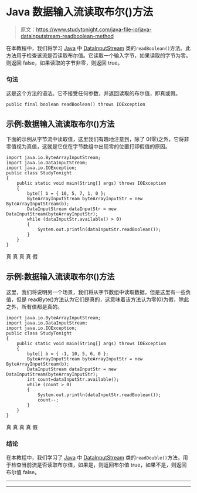 # Java 数据输入流读取布尔()方法

> 原文：<https://www.studytonight.com/java-file-io/java-datainputstream-readboolean-method>

在本教程中，我们将学习 [Java](https://www.studytonight.com/java/) 中 [DataInputStream](https://www.studytonight.com/java-file-io/java-datainputstream-class) 类的`readBoolean()`方法。此方法用于检查该流是否读取布尔值。它读取一个输入字节，如果读取的字节为零，则返回 false，如果读取的字节非零，则返回 true。

### 句法

这是这个方法的语法。它不接受任何参数，并返回读取的布尔值，即真或假。

```
public final boolean readBoolean() throws IOException
```

## 示例:数据输入流读取布尔()方法

下面的示例从字节流中读取值，这里我们有趣地注意到，除了 0(零)之外，它将非零值视为真值，这就是它仅在字节数组中出现零的位置打印假值的原因。

```
import java.io.ByteArrayInputStream;
import java.io.DataInputStream;
import java.io.IOException;
public class StudyTonight 
{
	public static void main(String[] args) throws IOException 
	{ 
        byte[] b = { 10, 5, 7, 1, 0 }; 
        ByteArrayInputStream byteArrayInputStr = new ByteArrayInputStream(b);   
        DataInputStream dataInputStr = new DataInputStream(byteArrayInputStr);   
        while (dataInputStr.available() > 0)
        { 
            System.out.println(dataInputStr.readBoolean()); 
        } 
	}  
}
```

真
真
真
真
假

## 示例:数据输入流读取布尔()方法

这里，我们将说明另一个场景，我们将从字节数组中读取数据，但是这里有一些负值，但是 readByte()方法认为它们是真的，这意味着该方法认为零(0)为假，除此之外，所有值都是真的。

```
import java.io.ByteArrayInputStream;
import java.io.DataInputStream;
import java.io.IOException;
public class StudyTonight 
{
	public static void main(String[] args) throws IOException 
	{ 
        byte[] b = { -1, 10, 5, 6, 0 }; 
        ByteArrayInputStream byteArrayInputStr = new ByteArrayInputStream(b);   
        DataInputStream dataInputStr = new DataInputStream(byteArrayInputStr);   
        int count=dataInputStr.available();
        while (count > 0)
        { 
            System.out.println(dataInputStr.readBoolean()); 
            count--;
        } 
	}  
}
```

真
真
真
真
假

### 结论

在本教程中，我们学习了 [Java](https://www.studytonight.com/java/) 中 [DataInputStream](https://www.studytonight.com/java-file-io/java-datainputstream-class) 类的`readDouble()`方法，用于检查当前流是否读取布尔值，如果是，则返回布尔值 true，如果不是，则返回布尔值 false。

* * *

* * *